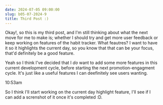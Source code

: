 ```yaml
---
date: 2024-07-05 09:00:00
slug: b05-07-2024-9
title: Third Post :)
---
```


Okay!, so this is my third post, and I'm still thinking about what the next move for me to make is; whether I should try and get more user feedback or keep working on features of the habit tracker. What feautres? I want to have it so it highlights the current day, so you know that that can be your focus, that'd definitely be a good feature.

Yeah so I think I've decided that I *do* want to add some more features in this current development cycle, before starting the next promotion-engagment cycle. It's just like a useful features I can deefinitely see users wanting.

10:53am

So I think I'll start working on the current day highlight feature, I'll see if I can add a screnshot of it once it's completed :D.



